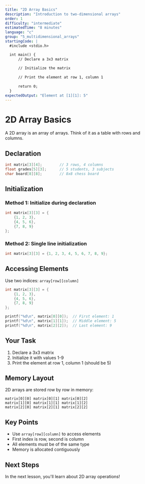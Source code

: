 ```yaml
---
title: "2D Array Basics"
description: "Introduction to two-dimensional arrays"
order: 1
difficulty: "intermediate"
estimatedTime: "8 minutes"
language: "c"
group: "5_multidimensional_arrays"
startingCode: |
  #include <stdio.h>

  int main() {
      // Declare a 3x3 matrix
      
      // Initialize the matrix
      
      // Print the element at row 1, column 1
      
      return 0;
  }
expectedOutput: "Element at [1][1]: 5"
---
```


# 2D Array Basics

A 2D array is an array of arrays. Think of it as a table with rows and columns.

## Declaration

```c
int matrix[3][4];        // 3 rows, 4 columns
float grades[5][3];      // 5 students, 3 subjects
char board[8][8];        // 8x8 chess board
```

## Initialization

### Method 1: Initialize during declaration

```c
int matrix[3][3] = {
    {1, 2, 3},
    {4, 5, 6},
    {7, 8, 9}
};
```

### Method 2: Single line initialization

```c
int matrix[3][3] = {1, 2, 3, 4, 5, 6, 7, 8, 9};
```

## Accessing Elements

Use two indices: `array[row][column]`

```c
int matrix[3][3] = {
    {1, 2, 3},
    {4, 5, 6},
    {7, 8, 9}
};

printf("%d\n", matrix[0][0]);  // First element: 1
printf("%d\n", matrix[1][1]);  // Middle element: 5
printf("%d\n", matrix[2][2]);  // Last element: 9
```

## Your Task

1. Declare a 3x3 matrix
2. Initialize it with values 1-9
3. Print the element at row 1, column 1 (should be 5)

## Memory Layout

2D arrays are stored row by row in memory:

```
matrix[0][0] matrix[0][1] matrix[0][2]
matrix[1][0] matrix[1][1] matrix[1][2]
matrix[2][0] matrix[2][1] matrix[2][2]
```

## Key Points

- Use `array[row][column]` to access elements
- First index is row, second is column
- All elements must be of the same type
- Memory is allocated contiguously

## Next Steps

In the next lesson, you'll learn about 2D array operations!
